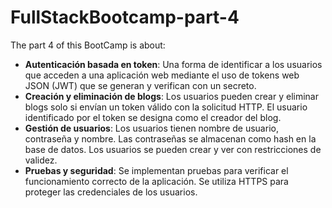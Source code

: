 # FullStackBootcamp-part-4

The part 4 of this BootCamp is about:


- **Autenticación basada en token**: Una forma de identificar a los usuarios que acceden a una aplicación web mediante el uso de tokens web JSON (JWT) que se generan y verifican con un secreto.
- **Creación y eliminación de blogs**: Los usuarios pueden crear y eliminar blogs solo si envían un token válido con la solicitud HTTP. El usuario identificado por el token se designa como el creador del blog.
- **Gestión de usuarios**: Los usuarios tienen nombre de usuario, contraseña y nombre. Las contraseñas se almacenan como hash en la base de datos. Los usuarios se pueden crear y ver con restricciones de validez.
- **Pruebas y seguridad**: Se implementan pruebas para verificar el funcionamiento correcto de la aplicación. Se utiliza HTTPS para proteger las credenciales de los usuarios.

